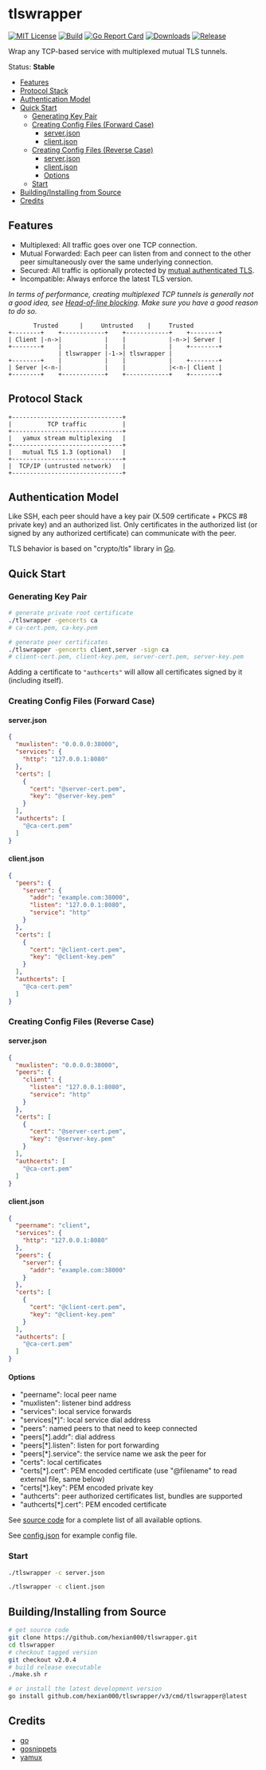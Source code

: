 # tlswrapper

[![MIT License](https://img.shields.io/github/license/hexian000/tlswrapper)](https://github.com/hexian000/tlswrapper/blob/master/LICENSE)
[![Build](https://github.com/hexian000/tlswrapper/actions/workflows/build.yaml/badge.svg)](https://github.com/hexian000/tlswrapper/actions/workflows/build.yaml)
[![Go Report Card](https://goreportcard.com/badge/github.com/hexian000/tlswrapper/v3)](https://goreportcard.com/report/github.com/hexian000/tlswrapper/v3)
[![Downloads](https://img.shields.io/github/downloads/hexian000/tlswrapper/total.svg)](https://github.com/hexian000/tlswrapper/releases)
[![Release](https://img.shields.io/github/release/hexian000/tlswrapper.svg?style=flat)](https://github.com/hexian000/tlswrapper/releases)

Wrap any TCP-based service with multiplexed mutual TLS tunnels.

Status: **Stable**

- [Features](#features)
- [Protocol Stack](#protocol-stack)
- [Authentication Model](#authentication-model)
- [Quick Start](#quick-start)
  - [Generating Key Pair](#generating-key-pair)
  - [Creating Config Files (Forward Case)](#creating-config-files-forward-case)
    - [server.json](#serverjson)
    - [client.json](#clientjson)
  - [Creating Config Files (Reverse Case)](#creating-config-files-reverse-case)
    - [server.json](#serverjson-1)
    - [client.json](#clientjson-1)
    - [Options](#options)
  - [Start](#start)
- [Building/Installing from Source](#buildinginstalling-from-source)
- [Credits](#credits)

## Features

- Multiplexed: All traffic goes over one TCP connection.
- Mutual Forwarded: Each peer can listen from and connect to the other peer simultaneously over the same underlying connection.
- Secured: All traffic is optionally protected by [mutual authenticated TLS](https://en.wikipedia.org/wiki/Mutual_authentication#mTLS).
- Incompatible: Always enforce the latest TLS version.

*In terms of performance, creating multiplexed TCP tunnels is generally not a good idea, see [Head-of-line blocking](https://en.wikipedia.org/wiki/Head-of-line_blocking). Make sure you have a good reason to do so.*

```
       Trusted      |     Untrusted    |     Trusted
+--------+    +------------+    +------------+    +--------+
| Client |-n->|            |    |            |-n->| Server |
+--------+    |            |    |            |    +--------+
              | tlswrapper |-1->| tlswrapper |
+--------+    |            |    |            |    +--------+
| Server |<-n-|            |    |            |<-n-| Client |
+--------+    +------------+    +------------+    +--------+
```

## Protocol Stack

```
+-------------------------------+
|          TCP traffic          |
+-------------------------------+
|   yamux stream multiplexing   |
+-------------------------------+
|   mutual TLS 1.3 (optional)   |
+-------------------------------+
|  TCP/IP (untrusted network)   |
+-------------------------------+
```

## Authentication Model

Like SSH, each peer should have a key pair (X.509 certificate + PKCS #8 private key) and an authorized list. Only certificates in the authorized list (or signed by any authorized certificate) can communicate with the peer.

TLS behavior is based on "crypto/tls" library in [Go](https://github.com/golang/go).

## Quick Start

### Generating Key Pair

```sh
# generate private root certificate
./tlswrapper -gencerts ca
# ca-cert.pem, ca-key.pem

# generate peer certificates
./tlswrapper -gencerts client,server -sign ca
# client-cert.pem, client-key.pem, server-cert.pem, server-key.pem
```

Adding a certificate to `"authcerts"` will allow all certificates signed by it (including itself).

### Creating Config Files (Forward Case)

#### server.json

```json
{
  "muxlisten": "0.0.0.0:38000",
  "services": {
    "http": "127.0.0.1:8080"
  },
  "certs": [
    {
      "cert": "@server-cert.pem",
      "key": "@server-key.pem"
    }
  ],
  "authcerts": [
    "@ca-cert.pem"
  ]
}
```

#### client.json

```json
{
  "peers": {
    "server": {
      "addr": "example.com:38000",
      "listen": "127.0.0.1:8080",
      "service": "http"
    }
  },
  "certs": [
    {
      "cert": "@client-cert.pem",
      "key": "@client-key.pem"
    }
  ],
  "authcerts": [
    "@ca-cert.pem"
  ]
}
```

### Creating Config Files (Reverse Case)

#### server.json

```json
{
  "muxlisten": "0.0.0.0:38000",
  "peers": {
    "client": {
      "listen": "127.0.0.1:8080",
      "service": "http"
    }
  },
  "certs": [
    {
      "cert": "@server-cert.pem",
      "key": "@server-key.pem"
    }
  ],
  "authcerts": [
    "@ca-cert.pem"
  ]
}
```

#### client.json

```json
{
  "peername": "client",
  "services": {
    "http": "127.0.0.1:8080"
  },
  "peers": {
    "server": {
      "addr": "example.com:38000"
    }
  },
  "certs": [
    {
      "cert": "@client-cert.pem",
      "key": "@client-key.pem"
    }
  ],
  "authcerts": [
    "@ca-cert.pem"
  ]
}
```

#### Options

- "peername": local peer name
- "muxlisten": listener bind address
- "services": local service forwards
- "services[\*]": local service dial address
- "peers": named peers to that need to keep connected
- "peers[\*].addr": dial address
- "peers[\*].listen": listen for port forwarding
- "peers[\*].service": the service name we ask the peer for
- "certs": local certificates
- "certs[\*].cert": PEM encoded certificate (use "@filename" to read external file, same below)
- "certs[\*].key": PEM encoded private key
- "authcerts": peer authorized certificates list, bundles are supported
- "authcerts[\*].cert": PEM encoded certificate

See [source code](v3/config.go) for a complete list of all available options.

See [config.json](config.json) for example config file.

### Start

```sh
./tlswrapper -c server.json

./tlswrapper -c client.json
```

## Building/Installing from Source

```sh
# get source code
git clone https://github.com/hexian000/tlswrapper.git
cd tlswrapper
# checkout tagged version
git checkout v2.0.4
# build release executable
./make.sh r

# or install the latest development version
go install github.com/hexian000/tlswrapper/v3/cmd/tlswrapper@latest
```

## Credits

- [go](https://github.com/golang/go)
- [gosnippets](https://github.com/hexian000/gosnippets)
- [yamux](https://github.com/hashicorp/yamux)
